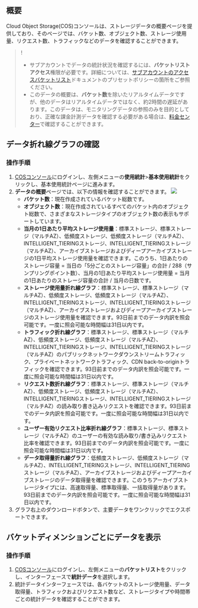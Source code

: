 ## 概要

Cloud Object Storage(COS)コンソールは、ストレージデータの概要ページを提供しており、そのページでは、バケット数、オブジェクト数、ストレージ使用量、リクエスト数、トラフィックなどのデータを確認することができます。

>!
> - サブアカウントでデータの統計状況を確認するには、**バケットリストアクセス**権限が必要です。詳細については、[サブアカウントのアクセスバケットリスト](https://intl.cloud.tencent.com/document/product/436/17061)ドキュメントのプリセットポリシーの箇所をご参照ください。
> - このデータの概要は、**バケット数**を除いたリアルタイムデータですが、他のデータはリアルタイムデータではなく、約2時間の遅延があります。このデータは、モニタリングデータの参照のみを目的としており、正確な課金計測データを確認する必要がある場合は、[料金センター](https://console.cloud.tencent.com/account)で確認することができます。
> 

## データ折れ線グラフの確認

### 操作手順

1. [COSコンソール](https://console.cloud.tencent.com/cos5)にログインし、左側メニューの**使用統計**>**基本使用統計**をクリックし、基本使用統計ページに進みます。
2. **データの概要**ページでは、以下の情報を確認することができます。
   ![](https://qcloudimg.tencent-cloud.cn/raw/7cdb582b1cbb4859ffce7cf69d23b212.png)
    - **バケット数**：現在作成されているバケット総数です。                                     
    - **オブジェクト数**：現在作成されているすべてのバケット内のオブジェクト総数で、さまざまなストレージタイプのオブジェクト数の表示もサポートしています。                      
    - **当月の1日あたり平均ストレージ使用量**：標準ストレージ、標準ストレージ（マルチAZ）、低頻度ストレージ、低頻度ストレージ（マルチAZ）、INTELLIGENT_TIERINGストレージ、INTELLIGENT_TIERINGストレージ（マルチAZ）、アーカイブストレージおよびディープアーカイブストレージの1日平均ストレージ使用量を確認できます。このうち、1日あたりのストレージ容量 = 当日の「5分ごとのストレージ容量」の合計 / 288（サンプリングポイント数）、当月の1日あたり平均ストレージ使用量 = 当月の1日あたりのストレージ容量の合計 / 当月の日数です。
   - **ストレージ使用量折れ線グラフ**：標準ストレージ、標準ストレージ（マルチAZ）、低頻度ストレージ、低頻度ストレージ（マルチAZ）、INTELLIGENT_TIERINGストレージ、INTELLIGENT_TIERINGストレージ（マルチAZ）、アーカイブストレージおよびディープアーカイブストレージのストレージ使用量を確認できます。93日前までのデータ内訳を照会可能です。一度に照会可能な時間幅は31日以内です。
   - **トラフィック折れ線グラフ**：標準ストレージ、標準ストレージ（マルチAZ）、低頻度ストレージ、低頻度ストレージ（マルチAZ）、INTELLIGENT_TIERINGストレージ、INTELLIGENT_TIERINGストレージ（マルチAZ）のパブリックネットワークダウンストリームトラフィック、プライベートネットワークトラフィック、CDN back-to-originトラフィックを確認できます。93日前までのデータ内訳を照会可能です。一度に照会可能な時間幅は31日以内です。
   - **リクエスト数折れ線グラフ**：標準ストレージ、標準ストレージ（マルチAZ）、低頻度ストレージ、低頻度ストレージ（マルチAZ）、INTELLIGENT_TIERINGストレージ、INTELLIGENT_TIERINGストレージ（マルチAZ）の読み取り書き込みリクエストを確認できます。93日前までのデータ内訳を照会可能です。一度に照会可能な時間幅は31日以内です。
   - **ユーザー有効リクエスト比率折れ線グラフ**：標準ストレージ、標準ストレージ（マルチAZ）のユーザーの有効な読み取り/書き込みリクエスト比率を確認できます。93日前までのデータ内訳を照会可能です。一度に照会可能な時間幅は31日以内です。
   - **データ取得量折れ線グラフ**：低頻度ストレージ、低頻度ストレージ（マルチAZ）、INTELLIGENT_TIERINGストレージ、INTELLIGENT_TIERINGストレージ（マルチAZ）、アーカイブストレージおよびディープアーカイブストレージのデータ取得量を確認できます。このうちアーカイブストレージタイプには、高速取得量、標準取得量、一括取得量があります。93日前までのデータ内訳を照会可能です。一度に照会可能な時間幅は31日以内です。
3. グラフ右上のダウンロードボタンで、主要データをワンクリックでエクスポートできます。 

## バケットディメンションごとにデータを表示

### 操作手順

1. [COSコンソール](https://console.cloud.tencent.com/cos5)にログインし、左側メニューの**バケットリスト**をクリックし、インターフェースで**統計データ**を選択します。
2. 統計データインターフェースでは、各バケットのストレージ使用量、データ取得量、トラフィックおよびリクエスト数など、ストレージタイプや時間帯ごとの統計データを確認することができます。

